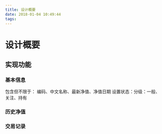 ```yaml
---
title: 设计概要
date: 2018-01-04 10:49:44
tags:
---
```

# 设计概要

## 实现功能

### 基本信息

包含但不限于：
编码、中文名称、最新净值、净值日期
设置状态：分级：一般、关注、持有

### 历史净值

### 交易记录
